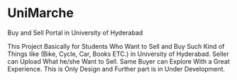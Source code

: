# UniMarche
 Buy and Sell Portal in University of Hyderabad
 
This Project Basically for Students Who Want to Sell and Buy Such Kind of Things like (Bike, Cycle, Car, Books ETC.) in University of Hyderabad.
Seller can Upload What he/she Want to Sell. Same Buyer can Explore With a Great Experience.
This is Only Design and Further part is in Under Development.
